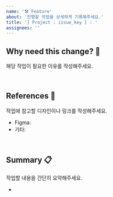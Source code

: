 ```yaml
---
name: '🛠 Feature'
about: '진행할 작업을 상세하게 기록해주세요.'
title: '[ Project : issue_key ] : '
assignees: ''
---
```


## Why need this change? 🤔

해당 작업이 필요한 이유를 작성해주세요.

<br/>

## References 🌈

작업에 참고할 디자인이나 링크를 작성해주세요.

- Figma:
- 기타:

<br/>

## Summary 📋

작업할 내용을 간단히 요약해주세요.

-
